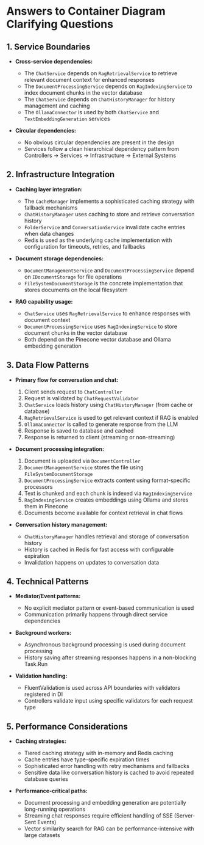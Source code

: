 # Answers to Container Diagram Clarifying Questions

## 1. Service Boundaries

- **Cross-service dependencies:**
  - The `ChatService` depends on `RagRetrievalService` to retrieve relevant document context for enhanced responses
  - The `DocumentProcessingService` depends on `RagIndexingService` to index document chunks in the vector database
  - The `ChatService` depends on `ChatHistoryManager` for history management and caching
  - The `OllamaConnector` is used by both `ChatService` and `TextEmbeddingGeneration` services

- **Circular dependencies:**
  - No obvious circular dependencies are present in the design
  - Services follow a clean hierarchical dependency pattern from Controllers → Services → Infrastructure → External Systems

## 2. Infrastructure Integration

- **Caching layer integration:**
  - The `CacheManager` implements a sophisticated caching strategy with fallback mechanisms
  - `ChatHistoryManager` uses caching to store and retrieve conversation history
  - `FolderService` and `ConversationService` invalidate cache entries when data changes
  - Redis is used as the underlying cache implementation with configuration for timeouts, retries, and fallbacks

- **Document storage dependencies:**
  - `DocumentManagementService` and `DocumentProcessingService` depend on `IDocumentStorage` for file operations
  - `FileSystemDocumentStorage` is the concrete implementation that stores documents on the local filesystem

- **RAG capability usage:**
  - `ChatService` uses `RagRetrievalService` to enhance responses with document context
  - `DocumentProcessingService` uses `RagIndexingService` to store document chunks in the vector database
  - Both depend on the Pinecone vector database and Ollama embedding generation

## 3. Data Flow Patterns

- **Primary flow for conversation and chat:**
  1. Client sends request to `ChatController`
  2. Request is validated by `ChatRequestValidator`
  3. `ChatService` loads history using `ChatHistoryManager` (from cache or database)
  4. `RagRetrievalService` is used to get relevant context if RAG is enabled
  5. `OllamaConnector` is called to generate response from the LLM
  6. Response is saved to database and cached
  7. Response is returned to client (streaming or non-streaming)

- **Document processing integration:**
  1. Document is uploaded via `DocumentController`
  2. `DocumentManagementService` stores the file using `FileSystemDocumentStorage`
  3. `DocumentProcessingService` extracts content using format-specific processors
  4. Text is chunked and each chunk is indexed via `RagIndexingService`
  5. `RagIndexingService` creates embeddings using Ollama and stores them in Pinecone
  6. Documents become available for context retrieval in chat flows

- **Conversation history management:**
  - `ChatHistoryManager` handles retrieval and storage of conversation history
  - History is cached in Redis for fast access with configurable expiration
  - Invalidation happens on updates to conversation data

## 4. Technical Patterns

- **Mediator/Event patterns:**
  - No explicit mediator pattern or event-based communication is used
  - Communication primarily happens through direct service dependencies

- **Background workers:**
  - Asynchronous background processing is used during document processing
  - History saving after streaming responses happens in a non-blocking Task.Run

- **Validation handling:**
  - FluentValidation is used across API boundaries with validators registered in DI
  - Controllers validate input using specific validators for each request type

## 5. Performance Considerations

- **Caching strategies:**
  - Tiered caching strategy with in-memory and Redis caching
  - Cache entries have type-specific expiration times
  - Sophisticated error handling with retry mechanisms and fallbacks
  - Sensitive data like conversation history is cached to avoid repeated database queries

- **Performance-critical paths:**
  - Document processing and embedding generation are potentially long-running operations
  - Streaming chat responses require efficient handling of SSE (Server-Sent Events)
  - Vector similarity search for RAG can be performance-intensive with large datasets 
